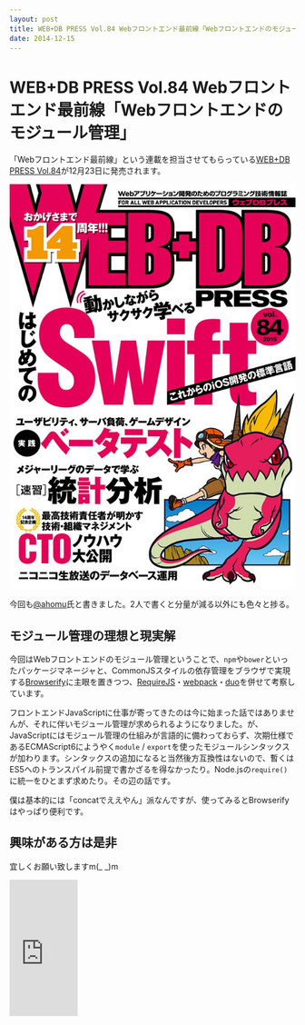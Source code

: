 ```yaml
---
layout: post
title: WEB+DB PRESS Vol.84 Webフロントエンド最前線「Webフロントエンドのモジュール管理」
date: 2014-12-15
---
```


# WEB+DB PRESS Vol.84 Webフロントエンド最前線「Webフロントエンドのモジュール管理」

「Webフロントエンド最前線」という連載を担当させてもらっている[WEB+DB PRESS Vol.84](http://gihyo.jp/magazine/wdpress/archive/2014/vol84)が12月23日に発売されます。

![](/img/posts/2014/wdpress-frontend-series-modulesystem/cover.jpg)

今回も[@ahomu](http://twitter.com/ahomu)氏と書きました。2人で書くと分量が減る以外にも色々と捗る。

## モジュール管理の理想と現実解

今回はWebフロントエンドのモジュール管理ということで、`npm`や`bower`といったパッケージマネージャと、CommonJSスタイルの依存管理をブラウザで実現する[Browserify](http://browserify.org/)に主眼を置きつつ、[RequireJS](http://requirejs.org/)・[webpack](http://webpack.github.io/)・[duo](http://duojs.org/)を併せて考察しています。

フロントエンドJavaScriptに仕事が寄ってきたのは今に始まった話ではありませんが、それに伴いモジュール管理が求められるようになりました。が、JavaScriptにはモジュール管理の仕組みが言語的に備わっておらず、次期仕様であるECMAScript6にようやく`module` / `export`を使ったモジュールシンタックスが加わります。シンタックスの追加になると当然後方互換性はないので、暫くはES5へのトランスパイル前提で書かざるを得なかったり。Node.jsの`require()`に統一をひとまず求めたり。その辺の話です。

僕は基本的には「concatでええやん」派なんですが、使ってみるとBrowserifyはやっぱり便利です。

## 興味がある方は是非

宜しくお願い致しますm(_ _)m

<iframe src="https://rcm-fe.amazon-adsystem.com/e/cm?t=1000ch-22&o=9&p=8&l=as1&asins=4774169552&ref=qf_sp_asin_til&fc1=000000&IS2=1&lt1=_blank&m=amazon&lc1=0000FF&bc1=000000&bg1=FFFFFF&f=ifr" style="width:120px;height:240px;" scrolling="no" marginwidth="0" marginheight="0" frameborder="0"></iframe>
